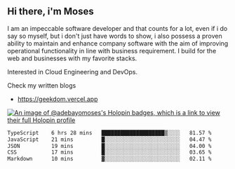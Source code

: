 ## Hi there, i'm Moses

I am an impeccable software developer and that counts for a lot, even if i do say so myself, but i don't just have words to show, i also possess a proven ability to maintain and enhance company software with the aim of improving operational functionality in line with business requirement. I build for the web and businesses with my favorite stacks.

Interested in Cloud Engineering and DevOps.

Check my written blogs
- https://geekdom.vercel.app

[![An image of @adebayomoses's Holopin badges, which is a link to view their full Holopin profile](https://holopin.me/adebayomoses)](https://holopin.io/@adebayomoses)

<!--START_SECTION:waka-->

```txt
TypeScript    6 hrs 28 mins   ████████████████████▒░░░░   81.57 %
JavaScript    21 mins         █░░░░░░░░░░░░░░░░░░░░░░░░   04.47 %
JSON          19 mins         █░░░░░░░░░░░░░░░░░░░░░░░░   04.00 %
CSS           17 mins         █░░░░░░░░░░░░░░░░░░░░░░░░   03.65 %
Markdown      10 mins         ▓░░░░░░░░░░░░░░░░░░░░░░░░   02.11 %
```

<!--END_SECTION:waka-->

